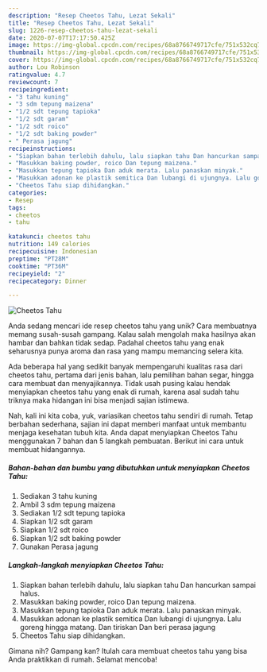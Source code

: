 ```yaml
---
description: "Resep Cheetos Tahu, Lezat Sekali"
title: "Resep Cheetos Tahu, Lezat Sekali"
slug: 1226-resep-cheetos-tahu-lezat-sekali
date: 2020-07-07T17:17:50.425Z
image: https://img-global.cpcdn.com/recipes/68a8766749717cfe/751x532cq70/cheetos-tahu-foto-resep-utama.jpg
thumbnail: https://img-global.cpcdn.com/recipes/68a8766749717cfe/751x532cq70/cheetos-tahu-foto-resep-utama.jpg
cover: https://img-global.cpcdn.com/recipes/68a8766749717cfe/751x532cq70/cheetos-tahu-foto-resep-utama.jpg
author: Lou Robinson
ratingvalue: 4.7
reviewcount: 7
recipeingredient:
- "3 tahu kuning"
- "3 sdm tepung maizena"
- "1/2 sdt tepung tapioka"
- "1/2 sdt garam"
- "1/2 sdt roico"
- "1/2 sdt baking powder"
- " Perasa jagung"
recipeinstructions:
- "Siapkan bahan terlebih dahulu, lalu siapkan tahu Dan hancurkan sampai halus."
- "Masukkan baking powder, roico Dan tepung maizena."
- "Masukkan tepung tapioka Dan aduk merata. Lalu panaskan minyak."
- "Masukkan adonan ke plastik semitica Dan lubangi di ujungnya. Lalu goreng hingga matang. Dan tiriskan Dan beri perasa jagung"
- "Cheetos Tahu siap dihidangkan."
categories:
- Resep
tags:
- cheetos
- tahu

katakunci: cheetos tahu 
nutrition: 149 calories
recipecuisine: Indonesian
preptime: "PT28M"
cooktime: "PT36M"
recipeyield: "2"
recipecategory: Dinner

---
```



![Cheetos Tahu](https://img-global.cpcdn.com/recipes/68a8766749717cfe/751x532cq70/cheetos-tahu-foto-resep-utama.jpg)

Anda sedang mencari ide resep cheetos tahu yang unik? Cara membuatnya memang susah-susah gampang. Kalau salah mengolah maka hasilnya akan hambar dan bahkan tidak sedap. Padahal cheetos tahu yang enak seharusnya punya aroma dan rasa yang mampu memancing selera kita.

Ada beberapa hal yang sedikit banyak mempengaruhi kualitas rasa dari cheetos tahu, pertama dari jenis bahan, lalu pemilihan bahan segar, hingga cara membuat dan menyajikannya. Tidak usah pusing kalau hendak menyiapkan cheetos tahu yang enak di rumah, karena asal sudah tahu triknya maka hidangan ini bisa menjadi sajian istimewa.




Nah, kali ini kita coba, yuk, variasikan cheetos tahu sendiri di rumah. Tetap berbahan sederhana, sajian ini dapat memberi manfaat untuk membantu menjaga kesehatan tubuh kita. Anda dapat menyiapkan Cheetos Tahu menggunakan 7 bahan dan 5 langkah pembuatan. Berikut ini cara untuk membuat hidangannya.

<!--inarticleads1-->

##### Bahan-bahan dan bumbu yang dibutuhkan untuk menyiapkan Cheetos Tahu:

1. Sediakan 3 tahu kuning
1. Ambil 3 sdm tepung maizena
1. Sediakan 1/2 sdt tepung tapioka
1. Siapkan 1/2 sdt garam
1. Siapkan 1/2 sdt roico
1. Siapkan 1/2 sdt baking powder
1. Gunakan  Perasa jagung




<!--inarticleads2-->

##### Langkah-langkah menyiapkan Cheetos Tahu:

1. Siapkan bahan terlebih dahulu, lalu siapkan tahu Dan hancurkan sampai halus.
1. Masukkan baking powder, roico Dan tepung maizena.
1. Masukkan tepung tapioka Dan aduk merata. Lalu panaskan minyak.
1. Masukkan adonan ke plastik semitica Dan lubangi di ujungnya. Lalu goreng hingga matang. Dan tiriskan Dan beri perasa jagung
1. Cheetos Tahu siap dihidangkan.




Gimana nih? Gampang kan? Itulah cara membuat cheetos tahu yang bisa Anda praktikkan di rumah. Selamat mencoba!
